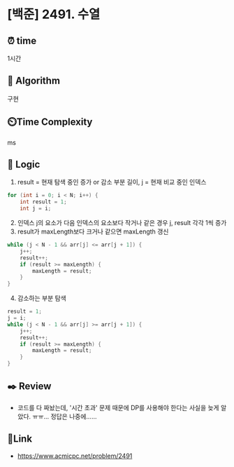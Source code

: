 # [백준] 2491. 수열
 
## ⏰  **time**
1시간

## :pushpin: **Algorithm**
구현

## ⏲️**Time Complexity**
ms

## :round_pushpin: **Logic**
1. result = 현재 탐색 중인 증가 or 감소 부분 길이, j = 현재 비교 중인 인덱스
```java
for (int i = 0; i < N; i++) {
    int result = 1;
    int j = i;

```

2. 인덱스 j의 요소가 다음 인덱스의 요소보다 작거나 같은 경우 j, result 각각 1씩 증가
3. result가 maxLength보다 크거나 같으면 maxLength 갱신
```java
while (j < N - 1 && arr[j] <= arr[j + 1]) {
    j++;
    result++;
    if (result >= maxLength) {
        maxLength = result;
    }
}

```

4. 감소하는 부분 탐색
```java
result = 1;
j = i;
while (j < N - 1 && arr[j] >= arr[j + 1]) {
    j++;
    result++;
    if (result >= maxLength) {
        maxLength = result;
    }
}
```


## :black_nib: **Review**
- 코드를 다 짜놨는데, '시간 초과' 문제 때문에 DP를 사용해야 한다는 사실을 늦게 알았다. ㅠㅠ... 정답은 나중에......

## 📡**Link**
- https://www.acmicpc.net/problem/2491
